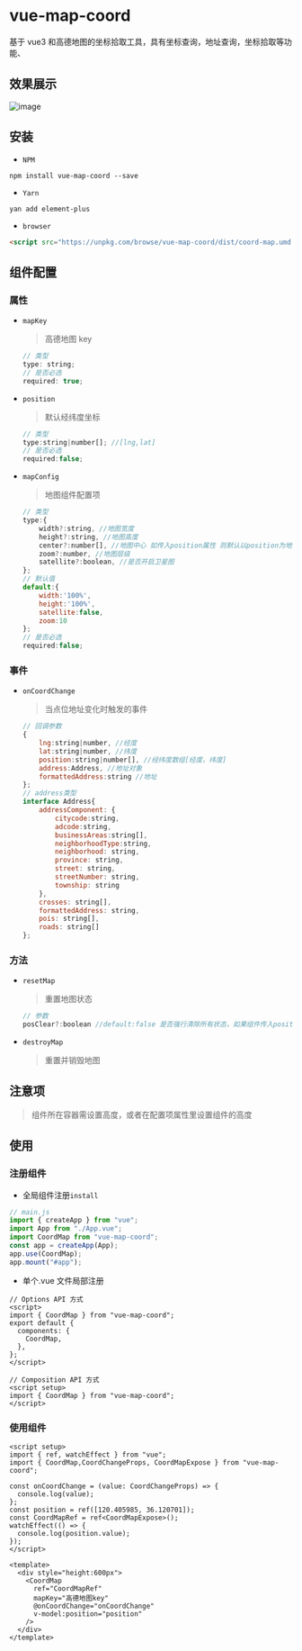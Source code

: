 # vue-map-coord

基于 vue3 和高德地图的坐标拾取工具，具有坐标查询，地址查询，坐标拾取等功能、

## 效果展示

![image](/example/images/example.gif)

## 安装

- `NPM`

```shell
npm install vue-map-coord --save
```

- `Yarn`

```shell
yan add element-plus
```

- `browser`

```html
<script src="https://unpkg.com/browse/vue-map-coord/dist/coord-map.umd.js"></script>
```

## 组件配置

### 属性

- `mapKey`

  > 高德地图 key

  ```js
  // 类型
  type: string;
  // 是否必选
  required: true;
  ```

- `position`

  > 默认经纬度坐标

  ```js
  // 类型
  type:string|number[]; //[lng,lat]
  // 是否必选
  required:false;
  ```

- `mapConfig`

  > 地图组件配置项

  ```js
  // 类型
  type:{
      width?:string, //地图宽度
      height?:string, //地图高度
      center?:number[], //地图中心 如传入position属性 则默认以position为地图中心坐标
      zoom?:number, //地图层级
      satellite?:boolean, //是否开启卫星图
  };
  // 默认值
  default:{
      width:'100%',
      height:'100%',
      satellite:false,
      zoom:10
  };
  // 是否必选
  required:false;
  ```

### 事件

- `onCoordChange`

  > 当点位地址变化时触发的事件

  ```js
  // 回调参数
  {
      lng:string|number, //经度
      lat:string|number, //纬度
      position:string|number[], //经纬度数组[经度，纬度]
      address:Address, //地址对象
      formattedAddress:string //地址
  };
  // address类型
  interface Address{
      addressComponent: {
          citycode:string,
          adcode:string,
          businessAreas:string[],
          neighborhoodType:string,
          neighborhood: string,
          province: string,
          street: string,
          streetNumber: string,
          township: string
      },
      crosses: string[],
      formattedAddress: string,
      pois: string[],
      roads: string[]
  };
  ```

### 方法

- `resetMap`

  > 重置地图状态

  ```js
  // 参数
  posClear?:boolean //default:false 是否强行清除所有状态，如果组件传入position属性，默认不重置点位及地址数据
  ```

- `destroyMap`

  > 重置并销毁地图

## 注意项

> 组件所在容器需设置高度，或者在配置项属性里设置组件的高度

## 使用

### 注册组件

- 全局组件注册`install`

```js
// main.js
import { createApp } from "vue";
import App from "./App.vue";
import CoordMap from "vue-map-coord";
const app = createApp(App);
app.use(CoordMap);
app.mount("#app");
```

- 单个.vue 文件局部注册

```vue
// Options API 方式
<script>
import { CoordMap } from "vue-map-coord";
export default {
  components: {
    CoordMap,
  },
};
</script>
```

```vue
// Composition API 方式
<script setup>
import { CoordMap } from "vue-map-coord";
</script>
```

### 使用组件

```vue
<script setup>
import { ref, watchEffect } from "vue";
import { CoordMap,CoordChangeProps, CoordMapExpose } from "vue-map-coord";

const onCoordChange = (value: CoordChangeProps) => {
  console.log(value);
};
const position = ref([120.405985, 36.120701]);
const CoordMapRef = ref<CoordMapExpose>();
watchEffect(() => {
  console.log(position.value);
});
</script>

<template>
  <div style="height:600px">
    <CoordMap
      ref="CoordMapRef"
      mapKey="高德地图key"
      @onCoordChange="onCoordChange"
      v-model:position="position"
    />
  </div>
</template>
```
